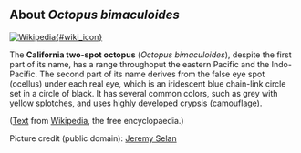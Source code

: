 About *Octopus bimaculoides*
----------------------------

[![Wikipedia](/img/wikipedia_logo_v2_en.png){#wiki_icon}](http://en.wikipedia.org/wiki/California_two-spot_octopus)

The **California two-spot octopus** (*Octopus bimaculoides*), despite
the first part of its name, has a range throughoput the eastern Pacific
and the Indo-Pacific. The second part of its name derives from the false
eye spot (ocellus) under each real eye, which is an iridescent blue
chain-link circle set in a circle of black. It has several common
colors, such as grey with yellow splotches, and uses highly developed
crypsis (camouflage).

([Text](http://en.wikipedia.org/wiki/California_two-spot_octopus) from
[Wikipedia](http://en.wikipedia.org/), the free encyclopaedia.)

Picture credit (public domain): [Jeremy
Selan](https://commons.wikimedia.org/wiki/File:CaliforniaTwoSpotOctopus1.jpg)
